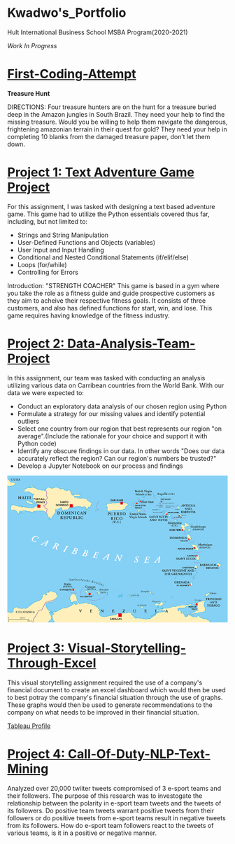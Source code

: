 # Kwadwo's_Portfolio
Hult International Business School MSBA Program(2020-2021)

*Work In Progress*

# [First-Coding-Attempt](https://github.com/kwadwo-kyei/First-Coding-Attempt)
**Treasure Hunt**

DIRECTIONS: Four treasure hunters are on the hunt for a treasure buried deep in the Amazon jungles in South Brazil. They need your help to find the missing treasure. Would you be willing to help them navigate the dangerous, frightening amazonian terrain in their quest for gold? They need your help in completing 10 blanks from the damaged treasure paper, don’t let them down.

# [Project 1: Text Adventure Game Project](https://github.com/kwadwo-kyei/Text-Adventure-Game-Project)
For this assignment, I was tasked with designing a text based adventure game. This game had to utilize the Python essentials covered thus far, including, but not limited to: 
- Strings and String Manipulation
- User-Defined Functions and Objects (variables)
- User Input and Input Handling
- Conditional and Nested Conditional Statements (if/elif/else)
- Loops (for/while)
- Controlling for Errors

Introduction: "STRENGTH COACHER"
    This game is based in a gym where you take the role as a fitness guide and guide prospective customers as they aim to acheive their respective fitness goals. It consists of three customers, and also has defined functions for start, win, and lose. This game requires having knowledge of the fitness industry.

# [Project 2: Data-Analysis-Team-Project](https://github.com/kwadwo-kyei/Data-Analysis-Team-Project)

In this assignment, our team was tasked with conducting an analysis utilizing various data on Carribean countries from the World Bank. With our data we were expected to:

* Conduct an exploratory data analysis of our chosen region using Python
* Formulate a strategy for our missing values and identify potential outliers
* Select one country from our region that best represents our region "on average".(Include the rationale for your choice and support it with Python code)
* Identify any obscure findings in our data. In other words "Does our data accurately reflect the region? Can our region's numbers be trusted?"
* Develop a Jupyter Notebook on our process and findings 

![Carribean Map](https://github.com/kwadwo-kyei/Kwadwo_Portfolio/blob/main/image/GITHUB%20PIC.png)


# [Project 3: Visual-Storytelling-Through-Excel](https://github.com/kwadwo-kyei/Visual-Storytelling-Through-Excel)
This visual storytelling assignment required the use of a company's financial document to
create an excel dashboard which would then be used to best potray the company's financial
situation through the use of graphs. These graphs would then be used to generate recommendations 
to the company on what needs to be improved in their financial situation.

[Tableau Profile](https://public.tableau.com/profile/kwadwo1887#!/)

# [Project 4: Call-Of-Duty-NLP-Text-Mining](https://github.com/kwadwo-kyei/Call-Of-Duty-NLP-Text-Mining)
Analyzed over 20,000 twiiter tweets compromised of 3 e-sport teams and their followers. The purpose of this research was to investogate the relationship between the polarity in e-sport team tweets and the tweets of its followers. Do positive team tweets warrant positive tweets from their followers or do positive tweets from e-sport teams result in negative tweets from its followers. How do e-sport team followers react to the tweets of various teams, is it in a positive or negative manner.
